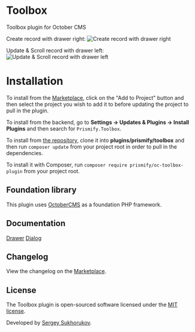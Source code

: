 # Toolbox

Toolbox plugin for October CMS

Create record with drawer right:
![Create record with drawer right](https://github.com/prismify/oc-toolbox-plugin/blob/master/assets/images/gifs/create-record-with-drawer-right.gif)

Update & Scroll record with drawer left:
![Update & Scroll record with drawer left](https://github.com/prismify/oc-toolbox-plugin/blob/master/assets/images/gifs/update-record-with-drawer-left.gif)

# Installation

To install from the [Marketplace](https://octobercms.com/plugin/prismify-toolbox), click on the "Add to Project" button and then select the project you wish to add it to before updating the project to pull in the plugin.

To install from the backend, go to **Settings -> Updates & Plugins -> Install Plugins** and then search for `Prismify.Toolbox`.

To install from [the repository](https://github.com/prismify/oc-toolbox-plugin), clone it into **plugins/prismify/toolbox** and then run `composer update` from your project root in order to pull in the dependencies.

To install it with Composer, run `composer require prismify/oc-toolbox-plugin` from your project root.

## Foundation library

This plugin uses [OctoberCMS](https://octobercms.com) as a foundation PHP framework.

## Documentation

[Drawer](https://github.com/prismify/oc-toolbox-plugin/blob/master/docs/drawer.md)
[Dialog](https://github.com/prismify/oc-toolbox-plugin/blob/master/docs/dialog.md)

## Changelog

View the changelog on the [Marketplace](https://octobercms.com/plugin/prismify-toolbox).

## License

The Toolbox plugin is open-sourced software licensed under the [MIT license](https://opensource.org/licenses/MIT).

Developed by [Sergey Sukhorukov](https://github.com/algoriq).
